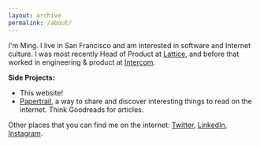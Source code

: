 ```yaml
---
layout: archive
permalink: /about/
---
```



I'm Ming. I live in San Francisco and am interested in software and Internet culture. I was most recently Head of Product at [Lattice](https://www.lattice.com), and before that worked in engineering & product at [Intercom](https://www.intercom.com).

**Side Projects:**
- This website!  
- [Papertrail](https://www.papertrail.cc), a way to share and discover interesting things to read on the internet. Think Goodreads for articles.

Other places that you can find me on the internet: [Twitter](https://www.twitter.com/ming), [LinkedIn](https://www.linkedin.com/in/minglu1), [Instagram](https://www.instagram.com/m1nglu).
